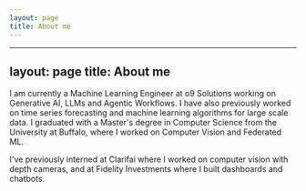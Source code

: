 ```yaml
---
layout: page
title: About me
---
```



---
layout: page
title: About me
---

I am currently a Machine Learning Engineer at o9 Solutions working on Generative AI, LLMs and Agentic Workflows. I have also previously worked on time series forecasting and machine learning algorithms for large scale data. I graduated with a Master's degree in Computer Science from the University at Buffalo, where I worked on Computer Vision and Federated ML.

I've previously interned at Clarifai where I worked on computer vision with depth cameras, and at Fidelity Investments where I built dashboards and chatbots.